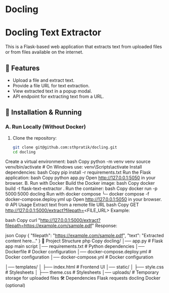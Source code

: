 # Docling
# Docling Text Extractor

This is a Flask-based web application that extracts text from uploaded files or from files available on the internet.

## 🚀 Features
- Upload a file and extract text.
- Provide a file URL for text extraction.
- View extracted text in a popup modal.
- API endpoint for extracting text from a URL.

## 📌 Installation & Running
### A. Run Locally (Without Docker)
1. Clone the repository:
   ```bash
   git clone git@github.com:sthpratik/docling.git
   cd docling
Create a virtual environment:
bash
Copy
python -m venv venv
source venv/bin/activate  # On Windows use: venv\Scripts\activate
Install dependencies:
bash
Copy
pip install -r requirements.txt
Run the Flask application:
bash
Copy
python app.py
Open http://127.0.0.1:5050 in your browser.
B. Run with Docker
Build the Docker image:
bash
Copy
docker build -t flask-text-extractor .
Run the container:
bash
Copy
docker run -p 5000:5000 docling
Run with docker compose
╰─ docker compose -f docker-compose.deploy.yml up 
Open http://127.0.0.1:5050 in your browser.
🌐 API Usage
Extract text from a remote file URL
bash
Copy
GET http://127.0.0.1:5000/extract?filepath=<FILE_URL>
Example:

bash
Copy
curl "http://127.0.0.1:5000/extract?filepath=https://example.com/sample.pdf"
Response:

json
Copy
{
  "filepath": "https://example.com/sample.pdf",
  "text": "Extracted content here..."
}
📂 Project Structure
php
Copy
docling/
│── app.py                       # Flask app main script
│── requirements.txt             # Python dependencies
│── Dockerfile                   # Docker configuration
│── docker-compose.deploy.yml    # Docker configuration
│── docker-compose.ynl           # Docker configuration

│── templates/
│   ├── index.html               # Frontend UI
│── static/
│   ├── style.css                # Stylesheets
│   ├── theme.css                # Stylesheets
│── uploads/                     # Temporary storage for uploaded files
🛠️ Dependencies
Flask
requests
docling
Docker (optional)